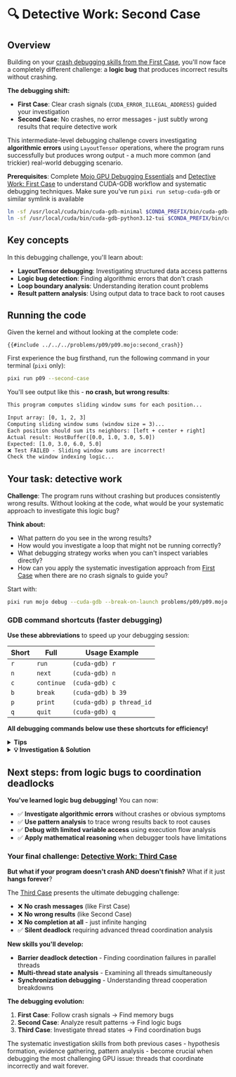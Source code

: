 # 🔍 Detective Work: Second Case

## Overview

Building on your [crash debugging skills from the First Case](./first_case.md), you'll now face a completely different challenge: a **logic bug** that produces incorrect results without crashing.

**The debugging shift:**

- **First Case**: Clear crash signals (`CUDA_ERROR_ILLEGAL_ADDRESS`) guided your investigation
- **Second Case**: No crashes, no error messages - just subtly wrong results that require detective work

This intermediate-level debugging challenge covers investigating **algorithmic errors** using `LayoutTensor` operations, where the program runs successfully but produces wrong output - a much more common (and trickier) real-world debugging scenario.

**Prerequisites**: Complete [Mojo GPU Debugging Essentials](./essentials.md) and [Detective Work: First Case](./first_case.md) to understand CUDA-GDB workflow and systematic debugging techniques. Make sure you've run `pixi run setup-cuda-gdb` or similar symlink is available

```bash
ln -sf /usr/local/cuda/bin/cuda-gdb-minimal $CONDA_PREFIX/bin/cuda-gdb-minimal
ln -sf /usr/local/cuda/bin/cuda-gdb-python3.12-tui $CONDA_PREFIX/bin/cuda-gdb-python3.12-tui
```

## Key concepts

In this debugging challenge, you'll learn about:

- **LayoutTensor debugging**: Investigating structured data access patterns
- **Logic bug detection**: Finding algorithmic errors that don't crash
- **Loop boundary analysis**: Understanding iteration count problems
- **Result pattern analysis**: Using output data to trace back to root causes

## Running the code

Given the kernel and without looking at the complete code:

```mojo
{{#include ../../../problems/p09/p09.mojo:second_crash}}
```

First experience the bug firsthand, run the following command in your terminal (`pixi` only):

```bash
pixi run p09 --second-case
```

You'll see output like this - **no crash, but wrong results**:

```txt
This program computes sliding window sums for each position...

Input array: [0, 1, 2, 3]
Computing sliding window sums (window size = 3)...
Each position should sum its neighbors: [left + center + right]
Actual result: HostBuffer([0.0, 1.0, 3.0, 5.0])
Expected: [1.0, 3.0, 6.0, 5.0]
❌ Test FAILED - Sliding window sums are incorrect!
Check the window indexing logic...
```

## Your task: detective work

**Challenge**: The program runs without crashing but produces consistently wrong results. Without looking at the code, what would be your systematic approach to investigate this logic bug?

**Think about:**

- What pattern do you see in the wrong results?
- How would you investigate a loop that might not be running correctly?
- What debugging strategy works when you can't inspect variables directly?
- How can you apply the systematic investigation approach from [First Case](./first_case.md) when there are no crash signals to guide you?

Start with:

```bash
pixi run mojo debug --cuda-gdb --break-on-launch problems/p09/p09.mojo --second-case
```

### GDB command shortcuts (faster debugging)

**Use these abbreviations** to speed up your debugging session:

| Short | Full | Usage Example |
|-------|------|---------------|
| `r` | `run` | `(cuda-gdb) r` |
| `n` | `next` | `(cuda-gdb) n` |
| `c` | `continue` | `(cuda-gdb) c` |
| `b` | `break` | `(cuda-gdb) b 39` |
| `p` | `print` | `(cuda-gdb) p thread_id` |
| `q` | `quit` | `(cuda-gdb) q` |

**All debugging commands below use these shortcuts for efficiency!**

<details>
<summary><strong>Tips</strong></summary>

<div class="solution-tips">

1. **Pattern analysis first** - Look at the relationship between expected and actual results (what's the mathematical pattern in the differences?)
2. **Focus on execution flow** - Count loop iterations when variables aren't accessible
3. **Use simple breakpoints** - Complex debugging commands often fail with optimized code
4. **Mathematical reasoning** - Work out what each thread should access vs what it actually accesses
5. **Missing data investigation** - If results are consistently smaller than expected, what might be missing?
6. **Host output verification** - The final results often reveal the pattern of the bug
7. **Algorithm boundary analysis** - Check if loops are processing the right number of elements
8. **Cross-validate with working cases** - Why does thread 3 work correctly but others don't?

</div>
</details>

<details class="solution-details">
<summary><strong>💡 Investigation & Solution</strong></summary>

<div class="solution-explanation">

## Step-by-step investigation with CUDA-GDB

### Phase 1: Launch and initial analysis

#### Step 1: Start the debugger

```bash
pixi run mojo debug --cuda-gdb --break-on-launch problems/p09/p09.mojo --second-case
```

#### Step 2: analyze the symptoms first

Before diving into the debugger, examine what we know:

```txt
Actual result: [0.0, 1.0, 3.0, 5.0]
Expected: [1.0, 3.0, 6.0, 5.0]
```

**🔍 Pattern Recognition**:

- Thread 0: Got 0.0, Expected 1.0 → Missing 1.0
- Thread 1: Got 1.0, Expected 3.0 → Missing 2.0
- Thread 2: Got 3.0, Expected 6.0 → Missing 3.0
- Thread 3: Got 5.0, Expected 5.0 → ✅ Correct

**Initial Hypothesis**: Each thread is missing some data, but thread 3 works correctly.

### Phase 2: Entering the kernel

#### Step 3: Observe the breakpoint entry

Based on the real debugging session, here's what happens:

```bash
(cuda-gdb) r
Starting program: .../mojo run problems/p09/p09.mojo --second-case

This program computes sliding window sums for each position...
Input array: [0, 1, 2, 3]
Computing sliding window sums (window size = 3)...
Each position should sum its neighbors: [left + center + right]

[Switching focus to CUDA kernel 0, grid 1, block (0,0,0), thread (0,0,0), device 0, sm 0, warp 0, lane 0]

CUDA thread hit application kernel entry function breakpoint, p09_process_sliding_window_...
   <<<(1,1,1),(4,1,1)>>> (output=..., input=...)
    at /home/ubuntu/workspace/mojo-gpu-puzzles/problems/p09/p09.mojo:30
30          input: LayoutTensor[mut=False, dtype, vector_layout],
```

#### Step 4: Navigate to the main logic

```bash
(cuda-gdb) n
29          output: LayoutTensor[mut=True, dtype, vector_layout],
(cuda-gdb) n
32          thread_id = thread_idx.x
(cuda-gdb) n
38          for offset in range(ITER):
```

#### Step 5: Test variable accessibility - crucial discovery

```bash
(cuda-gdb) p thread_id
$1 = 0
```

**✅ Good**: Thread ID is accessible.

```bash
(cuda-gdb) p window_sum
Cannot access memory at address 0x0
```

**❌ Problem**: `window_sum` is not accessible.

```bash
(cuda-gdb) p input[0]
Attempt to take address of value not located in memory.
```

**❌ Problem**: Direct LayoutTensor indexing doesn't work.

```bash
(cuda-gdb) p input.ptr[0]
$2 = {0}
(cuda-gdb) p input.ptr[0]@4
$3 = {{0}, {1}, {2}, {3}}
```

**🎯 BREAKTHROUGH**: `input.ptr[0]@4` shows the full input array! This is how we can inspect LayoutTensor data.

### Phase 3: The critical loop investigation

#### Step 6: Set up loop monitoring

```bash
(cuda-gdb) b 39
Breakpoint 1 at 0x7fffd326ffd0: file problems/p09/p09.mojo, line 39.
(cuda-gdb) c
Continuing.

CUDA thread hit Breakpoint 1, p09_process_sliding_window_...
   <<<(1,1,1),(4,1,1)>>> (output=..., input=...)
    at /home/ubuntu/workspace/mojo-gpu-puzzles/problems/p09/p09.mojo:39
39              idx = thread_id + offset - 1
```

**🔍 We're now inside the loop body. Let's count iterations manually.**

#### Step 7: First loop iteration (offset = 0)

```bash
(cuda-gdb) n
40              if 0 <= idx < SIZE:
(cuda-gdb) n
38          for offset in range(ITER):
```

**First iteration complete**: Loop went from line 39 → 40 → back to 38. The loop continues.

#### Step 8: Second loop iteration (offset = 1)

```bash
(cuda-gdb) n

CUDA thread hit Breakpoint 1, p09_process_sliding_window_...
39              idx = thread_id + offset - 1
(cuda-gdb) n
40              if 0 <= idx < SIZE:
(cuda-gdb) n
41                  value = rebind[Scalar[dtype]](input[idx])
(cuda-gdb) n
42                  window_sum += value
(cuda-gdb) n
40              if 0 <= idx < SIZE:
(cuda-gdb) n
38          for offset in range(ITER):
```

**Second iteration complete**: This time it went through the if-block (lines 41-42).

#### Step 9: testing for third iteration

```bash
(cuda-gdb) n
44          output[thread_id] = window_sum
```

**CRITICAL DISCOVERY**: The loop exited after only 2 iterations! It went directly to line 44 instead of hitting our breakpoint at line 39 again.

**Conclusion**: The loop ran exactly **2 iterations** and then exited.

#### Step 10: Complete kernel execution and context loss

```bash
(cuda-gdb) n
28      fn process_sliding_window(
(cuda-gdb) n
[Switching to Thread 0x7ffff7cc0e00 (LWP 110927)]
0x00007ffff064f84a in ?? () from /lib/x86_64-linux-gnu/libcuda.so.1
(cuda-gdb) p output.ptr[0]@4
No symbol "output" in current context.
(cuda-gdb) p offset
No symbol "offset" in current context.
```

**🔍 Context Lost**: After kernel completion, we lose access to kernel variables. This is normal behavior.

### Phase 4: Root cause analysis

#### Step 11: Algorithm analysis from observed execution

From our debugging session, we observed:

1. **Loop Iterations**: Only 2 iterations (offset = 0, offset = 1)
2. **Expected**: A sliding window of size 3 should require 3 iterations (offset = 0, 1, 2)
3. **Missing**: The third iteration (offset = 2)

Looking at what each thread should compute:

- **Thread 0**: window_sum = input[-1] + input[0] + input[1] = (boundary) + 0 + 1 = 1.0
- **Thread 1**: window_sum = input[0] + input[1] + input[2] = 0 + 1 + 2 = 3.0
- **Thread 2**: window_sum = input[1] + input[2] + input[3] = 1 + 2 + 3 = 6.0
- **Thread 3**: window_sum = input[2] + input[3] + input[4] = 2 + 3 + (boundary) = 5.0

#### Step 12: Trace the actual execution for thread 0

With only 2 iterations (offset = 0, 1):

**Iteration 1 (offset = 0)**:

- `idx = thread_id + offset - 1 = 0 + 0 - 1 = -1`
- `if 0 <= idx < SIZE:` → `if 0 <= -1 < 4:` → **False**
- Skip the sum operation

**Iteration 2 (offset = 1)**:

- `idx = thread_id + offset - 1 = 0 + 1 - 1 = 0`
- `if 0 <= idx < SIZE:` → `if 0 <= 0 < 4:` → **True**
- `window_sum += input[0]` → `window_sum += 0`

**Missing Iteration 3 (offset = 2)**:

- `idx = thread_id + offset - 1 = 0 + 2 - 1 = 1`
- `if 0 <= idx < SIZE:` → `if 0 <= 1 < 4:` → **True**
- `window_sum += input[1]` → `window_sum += 1` ← **THIS NEVER HAPPENS**

**Result**: Thread 0 gets `window_sum = 0` instead of `window_sum = 0 + 1 = 1`

### Phase 5: Bug confirmation

Looking at the problem code, we find:

```mojo
alias ITER = 2                       # ← BUG: Should be 3!

for offset in range(ITER):           # ← Only 2 iterations: [0, 1]
    idx = thread_id + offset - 1     # ← Missing offset = 2
    if 0 <= idx < SIZE:
        window_sum += input[idx]
```

**🎯 ROOT CAUSE IDENTIFIED**: `ITER = 2` should be `ITER = 3` for a sliding window of size 3.

**The Fix**: Change `alias ITER = 2` to `alias ITER = 3` in the source code.

## Key debugging lessons

**When Variables Are Inaccessible**:

1. **Focus on execution flow** - Count breakpoint hits and loop iterations
2. **Use mathematical reasoning** - Work out what should happen vs what does happen
3. **Pattern analysis** - Let the wrong results guide your investigation
4. **Cross-validation** - Test your hypothesis against multiple data points

**Professional GPU Debugging Reality**:

- **Variable inspection often fails** due to compiler optimizations
- **Execution flow analysis** is more reliable than data inspection
- **Host output patterns** provide crucial debugging clues
- **Source code reasoning** complements limited debugger capabilities

**LayoutTensor Debugging**:

- Even with LayoutTensor abstractions, underlying algorithmic bugs still manifest
- Focus on the algorithm logic rather than trying to inspect tensor contents
- Use systematic reasoning to trace what each thread should vs actually accesses

**💡 Key Insight**: This type of off-by-one loop bug is extremely common in GPU programming. The systematic approach you learned here - combining limited debugger info with mathematical analysis and pattern recognition - is exactly how professional GPU developers debug when tools have limitations.

</div>
</details>

## Next steps: from logic bugs to coordination deadlocks

**You've learned logic bug debugging!** You can now:

- ✅ **Investigate algorithmic errors** without crashes or obvious symptoms
- ✅ **Use pattern analysis** to trace wrong results back to root causes
- ✅ **Debug with limited variable access** using execution flow analysis
- ✅ **Apply mathematical reasoning** when debugger tools have limitations

### Your final challenge: [Detective Work: Third Case](./third_case.md)

**But what if your program doesn't crash AND doesn't finish?** What if it just **hangs forever**?

The [Third Case](./third_case.md) presents the ultimate debugging challenge:

- ❌ **No crash messages** (like First Case)
- ❌ **No wrong results** (like Second Case)
- ❌ **No completion at all** - just infinite hanging
- ✅ **Silent deadlock** requiring advanced thread coordination analysis

**New skills you'll develop:**

- **Barrier deadlock detection** - Finding coordination failures in parallel threads
- **Multi-thread state analysis** - Examining all threads simultaneously
- **Synchronization debugging** - Understanding thread cooperation breakdowns

**The debugging evolution:**

1. **First Case**: Follow crash signals → Find memory bugs
2. **Second Case**: Analyze result patterns → Find logic bugs
3. **Third Case**: Investigate thread states → Find coordination bugs

The systematic investigation skills from both previous cases - hypothesis formation, evidence gathering, pattern analysis - become crucial when debugging the most challenging GPU issue: threads that coordinate incorrectly and wait forever.
